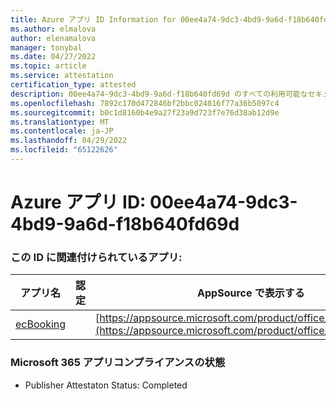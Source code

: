 ```yaml
---
title: Azure アプリ ID Information for 00ee4a74-9dc3-4bd9-9a6d-f18b640fd69d
ms.author: elmalova
author: elenamalova
manager: tonybal
ms.date: 04/27/2022
ms.topic: article
ms.service: attestation
certification_type: attested
description: 00ee4a74-9dc3-4bd9-9a6d-f18b640fd69d のすべての利用可能なセキュリティとコンプライアンス情報。
ms.openlocfilehash: 7892c170d472846bf2bbc024016f77a36b5097c4
ms.sourcegitcommit: b0c1d8160b4e9a27f23a9d723f7e76d38ab12d9e
ms.translationtype: MT
ms.contentlocale: ja-JP
ms.lasthandoff: 04/29/2022
ms.locfileid: "65122626"
---
```

# <a name="azure-app-id-00ee4a74-9dc3-4bd9-9a6d-f18b640fd69d"></a>Azure アプリ ID: 00ee4a74-9dc3-4bd9-9a6d-f18b640fd69d


### <a name="apps-associated-with-this-id"></a>この ID に関連付けられているアプリ:
| **アプリ名** | **認定** | **AppSource で表示する** |
|--------------|---------------|-----------------------|
| [ecBooking](../forward/WA200002096.md) |  | [https://appsource.microsoft.com/product/office/WA200002096](https://appsource.microsoft.com/product/office/WA200002096) |

### <a name="microsoft-365-app-compliance-status"></a>Microsoft 365 アプリコンプライアンスの状態
- Publisher Attestaton Status: Completed
